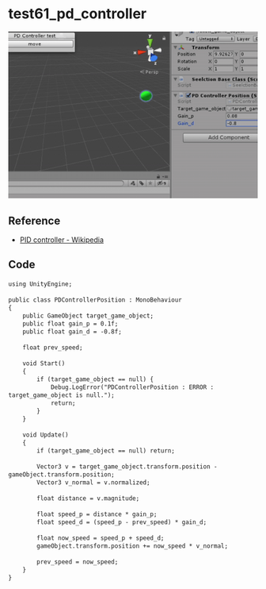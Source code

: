 # test61_pd_controller

![img01.png](img01.gif)

## Reference

  - [PID controller - Wikipedia](https://en.wikipedia.org/wiki/PID_controller)

## Code

    using UnityEngine;

    public class PDControllerPosition : MonoBehaviour
    {
        public GameObject target_game_object;
        public float gain_p = 0.1f;
        public float gain_d = -0.8f;

        float prev_speed;

        void Start()
        {
            if (target_game_object == null) {
                Debug.LogError("PDControllerPosition : ERROR : target_game_object is null.");
                return;
            }        
        }

        void Update()
        {
            if (target_game_object == null) return;

            Vector3 v = target_game_object.transform.position - gameObject.transform.position;
            Vector3 v_normal = v.normalized;

            float distance = v.magnitude;

            float speed_p = distance * gain_p;
            float speed_d = (speed_p - prev_speed) * gain_d;

            float now_speed = speed_p + speed_d;
            gameObject.transform.position += now_speed * v_normal;

            prev_speed = now_speed;
        }
    }
